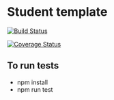 
# Student template
[![Build Status](https://travis-ci.org/paivanjerry/COMP.SE.200-2020-assignment.svg?branch=master)](https://travis-ci.org/paivanjerry/COMP.SE.200-2020-assignment)

[![Coverage Status](https://coveralls.io/repos/github/paivanjerry/COMP.SE.200-2020-assignment/badge.svg?branch=master)](https://coveralls.io/github/paivanjerry/COMP.SE.200-2020-assignment?branch=master)


## To run tests
- npm install
- npm run test